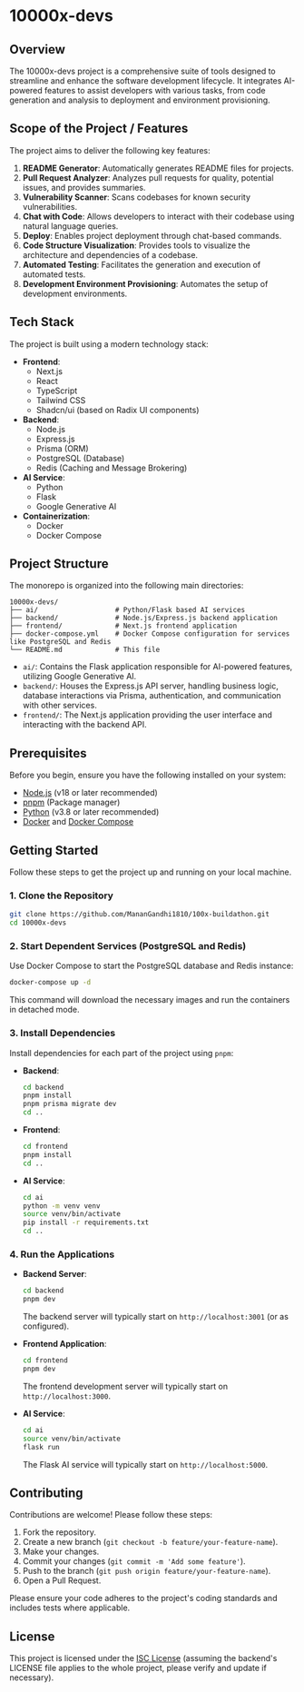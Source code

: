 # 10000x-devs

## Overview

The 10000x-devs project is a comprehensive suite of tools designed to streamline and enhance the software development lifecycle. It integrates AI-powered features to assist developers with various tasks, from code generation and analysis to deployment and environment provisioning.

## Scope of the Project / Features

The project aims to deliver the following key features:

1.  **README Generator**: Automatically generates README files for projects.
2.  **Pull Request Analyzer**: Analyzes pull requests for quality, potential issues, and provides summaries.
3.  **Vulnerability Scanner**: Scans codebases for known security vulnerabilities.
4.  **Chat with Code**: Allows developers to interact with their codebase using natural language queries.
5.  **Deploy**: Enables project deployment through chat-based commands.
6.  **Code Structure Visualization**: Provides tools to visualize the architecture and dependencies of a codebase.
7.  **Automated Testing**: Facilitates the generation and execution of automated tests.
8.  **Development Environment Provisioning**: Automates the setup of development environments.

## Tech Stack

The project is built using a modern technology stack:

*   **Frontend**:
    *   Next.js
    *   React
    *   TypeScript
    *   Tailwind CSS
    *   Shadcn/ui (based on Radix UI components)
*   **Backend**:
    *   Node.js
    *   Express.js
    *   Prisma (ORM)
    *   PostgreSQL (Database)
    *   Redis (Caching and Message Brokering)
*   **AI Service**:
    *   Python
    *   Flask
    *   Google Generative AI
*   **Containerization**:
    *   Docker
    *   Docker Compose

## Project Structure

The monorepo is organized into the following main directories:

```
10000x-devs/
├── ai/                   # Python/Flask based AI services
├── backend/              # Node.js/Express.js backend application
├── frontend/             # Next.js frontend application
├── docker-compose.yml    # Docker Compose configuration for services like PostgreSQL and Redis
└── README.md             # This file
```

*   `ai/`: Contains the Flask application responsible for AI-powered features, utilizing Google Generative AI.
*   `backend/`: Houses the Express.js API server, handling business logic, database interactions via Prisma, authentication, and communication with other services.
*   `frontend/`: The Next.js application providing the user interface and interacting with the backend API.

## Prerequisites

Before you begin, ensure you have the following installed on your system:

*   [Node.js](https://nodejs.org/) (v18 or later recommended)
*   [pnpm](https://pnpm.io/) (Package manager)
*   [Python](https://www.python.org/) (v3.8 or later recommended)
*   [Docker](https://www.docker.com/get-started) and [Docker Compose](https://docs.docker.com/compose/install/)

## Getting Started

Follow these steps to get the project up and running on your local machine.

### 1. Clone the Repository

```bash
git clone https://github.com/MananGandhi1810/100x-buildathon.git
cd 10000x-devs
```

### 2. Start Dependent Services (PostgreSQL and Redis)

Use Docker Compose to start the PostgreSQL database and Redis instance:

```bash
docker-compose up -d
```

This command will download the necessary images and run the containers in detached mode.

### 3. Install Dependencies

Install dependencies for each part of the project using `pnpm`:

*   **Backend**:
    ```bash
    cd backend
    pnpm install
    pnpm prisma migrate dev
    cd ..
    ```

*   **Frontend**:
    ```bash
    cd frontend
    pnpm install
    cd ..
    ```

*   **AI Service**:
    ```bash
    cd ai
    python -m venv venv
    source venv/bin/activate
    pip install -r requirements.txt
    cd ..
    ```

### 4. Run the Applications

*   **Backend Server**:
    ```bash
    cd backend
    pnpm dev
    ```
    The backend server will typically start on `http://localhost:3001` (or as configured).

*   **Frontend Application**:
    ```bash
    cd frontend
    pnpm dev
    ```
    The frontend development server will typically start on `http://localhost:3000`.

*   **AI Service**:
    ```bash
    cd ai
    source venv/bin/activate
    flask run
    ```
    The Flask AI service will typically start on `http://localhost:5000`.

## Contributing

Contributions are welcome! Please follow these steps:

1.  Fork the repository.
2.  Create a new branch (`git checkout -b feature/your-feature-name`).
3.  Make your changes.
4.  Commit your changes (`git commit -m 'Add some feature'`).
5.  Push to the branch (`git push origin feature/your-feature-name`).
6.  Open a Pull Request.

Please ensure your code adheres to the project's coding standards and includes tests where applicable.

## License

This project is licensed under the [ISC License](backend/LICENSE) (assuming the backend's LICENSE file applies to the whole project, please verify and update if necessary).

